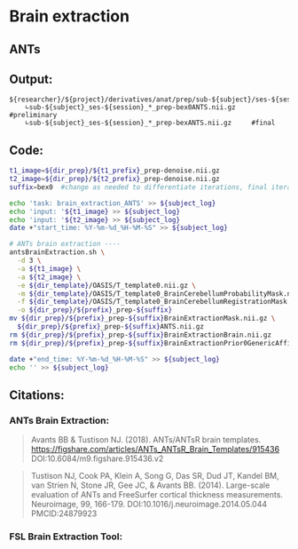 # Brain extraction
## ANTs
## Output:
```
${researcher}/${project}/derivatives/anat/prep/sub-${subject}/ses-${session}/
    ∟sub-${subject}_ses-${session}_*_prep-bex0ANTS.nii.gz     #preliminary
    ∟sub-${subject}_ses-${session}_*_prep-bexANTS.nii.gz     #final
```
## Code:
```bash
t1_image=${dir_prep}/${t1_prefix}_prep-denoise.nii.gz
t2_image=${dir_prep}/${t2_prefix}_prep-denoise.nii.gz
suffix=bex0  #change as needed to differentiate iterations, final iteration is bex (no number)

echo 'task: brain_extraction_ANTS' >> ${subject_log}
echo 'input: '${t1_image} >> ${subject_log}
echo 'input: '${t2_image} >> ${subject_log}
date +"start_time: %Y-%m-%d_%H-%M-%S" >> ${subject_log}

# ANTs brain extraction ----
antsBrainExtraction.sh \
  -d 3 \
  -a ${t1_image} \
  -a ${t2_image} \
  -e ${dir_template}/OASIS/T_template0.nii.gz \
  -m ${dir_template}/OASIS/T_template0_BrainCerebellumProbabilityMask.nii.gz \
  -f ${dir_template}/OASIS/T_template0_BrainCerebellumRegistrationMask.nii.gz \
  -o ${dir_prep}/${prefix}_prep-${suffix}
mv ${dir_prep}/${prefix}_prep-${suffix}BrainExtractionMask.nii.gz \
  ${dir_prep}/${prefix}_prep-${suffix}ANTS.nii.gz
rm ${dir_prep}/${prefix}_prep-${suffix}BrainExtractionBrain.nii.gz 
rm ${dir_prep}/${prefix}_prep-${suffix}BrainExtractionPrior0GenericAffine.mat

date +"end_time: %Y-%m-%d_%H-%M-%S" >> ${subject_log}
echo '' >> ${subject_log}
```
## Citations:
### ANTs Brain Extraction:
> Avants BB & Tustison NJ. (2018). ANTs/ANTsR brain templates. https://figshare.com/articles/ANTs_ANTsR_Brain_Templates/915436 DOI:10.6084/m9.figshare.915436.v2

>Tustison NJ, Cook PA, Klein A, Song G, Das SR, Dud JT, Kandel BM, van Strien N, Stone JR, Gee JC, & Avants BB. (2014). Large-scale evaluation of ANTs and FreeSurfer cortical thickness measurements. Neuroimage, 99, 166-179. DOI:10.1016/j.neuroimage.2014.05.044 PMCID:24879923
### FSL Brain Extraction Tool:
